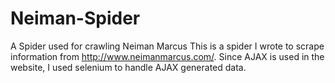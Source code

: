 # Neiman-Spider
A Spider used for crawling Neiman Marcus
This is a spider I wrote to scrape information from http://www.neimanmarcus.com/. Since AJAX is used in the website, I used selenium to handle AJAX generated data.
